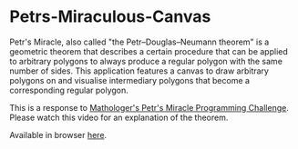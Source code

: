 # Petrs-Miraculous-Canvas
Petr's Miracle, also called "the Petr–Douglas–Neumann theorem" is a geometric theorem that describes a certain procedure that can be applied to arbitrary polygons to always produce a regular polygon with the same number of sides. This application features a canvas to draw arbitrary polygons on and visualise intermediary polygons that become a corresponding regular polygon.  
  
This is a response to [Mathologer's Petr's Miracle Programming Challenge](https://youtu.be/WLAW5yz5O3E?si=bkrz9rC9_a5rBA_D). Please watch this video for an explanation of the theorem.  
  
Available in browser [here](https://sskki-exe.github.io/Petrs-Miraculous-Canvas/).
